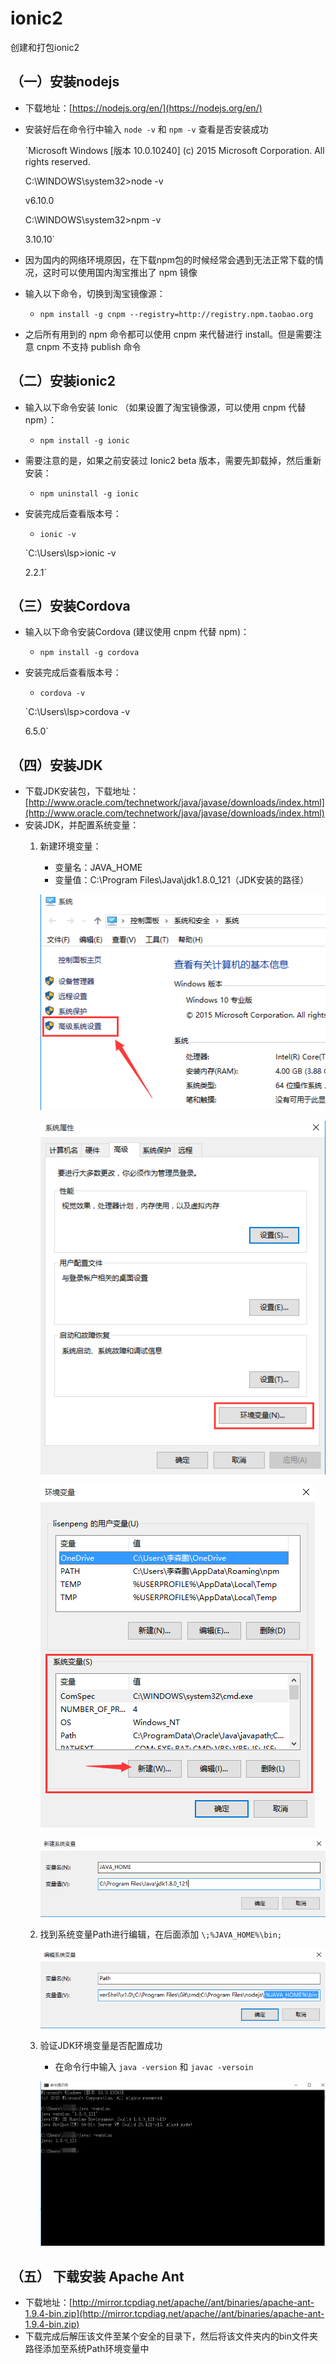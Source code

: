 # ionic2
创建和打包ionic2

## （一）安装nodejs

* 下载地址：[https://nodejs.org/en/](https://nodejs.org/en/)
* 安装好后在命令行中输入 `node -v` 和 `npm -v` 查看是否安装成功

    `Microsoft Windows [版本 10.0.10240]
    (c) 2015 Microsoft Corporation. All rights reserved. 

    C:\WINDOWS\system32>node -v
    
    v6.10.0

    C:\WINDOWS\system32>npm -v
    
    3.10.10`

* 因为国内的网络环境原因，在下载npm包的时候经常会遇到无法正常下载的情况，这时可以使用国内淘宝推出了 npm 镜像
* 输入以下命令，切换到淘宝镜像源：

    * `npm install -g cnpm --registry=http://registry.npm.taobao.org`

* 之后所有用到的 npm 命令都可以使用 cnpm 来代替进行 install。但是需要注意 cnpm 不支持 publish 命令


## （二）安装ionic2

* 输入以下命令安装 Ionic （如果设置了淘宝镜像源，可以使用 cnpm 代替 npm）：

    * `npm install -g ionic`
    
* 需要注意的是，如果之前安装过 Ionic2 beta 版本，需要先卸载掉，然后重新安装：
    
    * `npm uninstall -g ionic`

* 安装完成后查看版本号：
    * `ionic -v`
    
    `C:\Users\lsp>ionic -v
     
     2.2.1`

## （三）安装Cordova

* 输入以下命令安装Cordova (建议使用 cnpm 代替 npm)：

    * `npm install -g cordova`
    
* 安装完成后查看版本号：
    * `cordova -v`
    
    `C:\Users\lsp>cordova -v

     6.5.0`

## （四）安装JDK

* 下载JDK安装包，下载地址：[http://www.oracle.com/technetwork/java/javase/downloads/index.html](http://www.oracle.com/technetwork/java/javase/downloads/index.html)
* 安装JDK，并配置系统变量：
    1. 新建环境变量：
        * 变量名：JAVA_HOME
        * 变量值：C:\Program Files\Java\jdk1.8.0_121（JDK安装的路径）

        ![JDK环境变量配置](images/jdk-01.png) 

        ![JDK环境变量配置](images/jdk-02.png)

        ![JDK环境变量配置](images/jdk-03.png)

        ![JDK环境变量配置](images/jdk-04.png)

    2. 找到系统变量Path进行编辑，在后面添加 `\;%JAVA_HOME%\bin;`
    
        ![JDK环境变量配置](images/jdk-05.png)

    3. 验证JDK环境变量是否配置成功
        * 在命令行中输入 `java -version` 和 `javac -versoin`

        ![JDK环境变量配置](images/jdk-07.png)

## （五） 下载安装 Apache Ant

* 下载地址：[http://mirror.tcpdiag.net/apache//ant/binaries/apache-ant-1.9.4-bin.zip](http://mirror.tcpdiag.net/apache//ant/binaries/apache-ant-1.9.4-bin.zip)
* 下载完成后解压该文件至某个安全的目录下，然后将该文件夹内的bin文件夹路径添加至系统Path环境变量中
